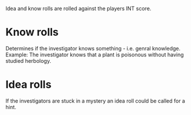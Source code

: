 <!-- TITLE: Idea And Know Rolls -->
<!-- SUBTITLE: A quick summary of Idea And Know Rolls -->

Idea and know rolls are rolled against the players INT score.
# Know rolls
Determines if the investigator knows something - i.e. genral knowledge. 
Example: The investigator knows that a plant is poisonous without having studied herbology.

# Idea rolls
If the investigators are stuck in a mystery an idea roll could be called for a hint.